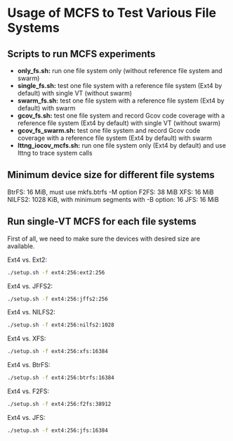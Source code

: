 # Usage of MCFS to Test Various File Systems

## Scripts to run MCFS experiments

- **only_fs.sh:** run one file system only (without reference file system and swarm)
- **single_fs.sh:** test one file system with a reference file system (Ext4 by default) with single VT (without swarm)
- **swarm_fs.sh:** test one file system with a reference file system (Ext4 by default) with swarm
- **gcov_fs.sh:** test one file system and record Gcov code coverage with a reference file system (Ext4 by default) with single VT (without swarm)
- **gcov_fs_swarm.sh:** test one file system and record Gcov code coverage with a reference file system (Ext4 by default) with swarm
- **lttng_iocov_mcfs.sh:** run one file system only (Ext4 by default) and use lttng to trace system calls

## Minimum device size for different file systems

BtrFS: 16 MiB, must use mkfs.btrfs -M option
F2FS: 38 MiB
XFS: 16 MiB
NILFS2: 1028 KiB, with minimum segments with -B option: 16
JFS: 16 MiB

## Run single-VT MCFS for each file systems
First of all, we need to make sure the devices with desired size are available.

Ext4 vs. Ext2:
```bash
./setup.sh -f ext4:256:ext2:256
```

Ext4 vs. JFFS2:
```bash
./setup.sh -f ext4:256:jffs2:256
```

Ext4 vs. NILFS2:
```bash
./setup.sh -f ext4:256:nilfs2:1028
```

Ext4 vs. XFS:
```bash
./setup.sh -f ext4:256:xfs:16384
```

Ext4 vs. BtrFS:
```bash
./setup.sh -f ext4:256:btrfs:16384
```

Ext4 vs. F2FS:
```bash
./setup.sh -f ext4:256:f2fs:38912
```

Ext4 vs. JFS:
```bash
./setup.sh -f ext4:256:jfs:16384
```
